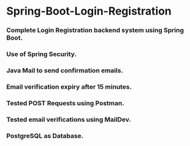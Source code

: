 # Spring-Boot-Login-Registration
### Complete Login Registration backend system using Spring Boot.
### Use of Spring Security.
### Java Mail to send confirmation emails.
### Email verification expiry after 15 minutes.
### Tested POST Requests using Postman.
### Tested email verifications using MailDev.
### PostgreSQL as Database.
